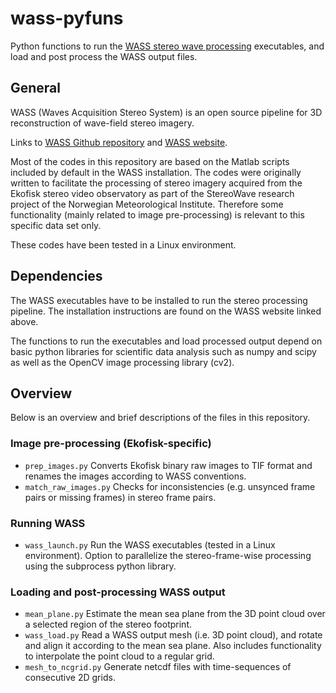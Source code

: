 # wass-pyfuns
Python functions to run the [WASS stereo wave processing](https://github.com/fbergama/wass "WASS Github repository") executables, and load and post process the WASS output files.

## General
WASS (Waves Acquisition Stereo System) is an open source pipeline for 3D reconstruction of wave-field stereo imagery.

Links to [WASS Github repository](https://github.com/fbergama/wass) and [WASS website](https://www.dais.unive.it/wass/).

Most of the codes in this repository are based on the Matlab scripts included by default in the WASS installation. The codes were originally written to facilitate the processing of stereo imagery acquired from the Ekofisk stereo video observatory as part of the StereoWave research project of the Norwegian Meteorological Institute. Therefore some functionality (mainly related to image pre-processing) is relevant to this specific data set only. 

These codes have been tested in a Linux environment.

## Dependencies
The WASS executables have to be installed to run the stereo processing pipeline. The installation instructions are found on the WASS website linked above.

The functions to run the executables and load processed output depend on basic python libraries for scientific data analysis such as numpy and scipy as well as the OpenCV image processing library (cv2).

## Overview
Below is an overview and brief descriptions of the files in this repository.

### Image pre-processing (Ekofisk-specific)
 - `prep_images.py` Converts Ekofisk binary raw images to TIF format and renames the images according to WASS conventions.
 - `match_raw_images.py` Checks for inconsistencies (e.g. unsynced frame pairs or missing frames) in stereo frame pairs.

### Running WASS
 - `wass_launch.py` Run the WASS executables (tested in a Linux environment). Option to parallelize the stereo-frame-wise processing using the subprocess python library.

### Loading and post-processing WASS output
 - `mean_plane.py` Estimate the mean sea plane from the 3D point cloud over a selected region of the stereo footprint.
 - `wass_load.py` Read a WASS output mesh (i.e. 3D point cloud), and rotate and align it according to the mean sea plane. Also includes functionality to interpolate the point cloud to a regular grid.
 - `mesh_to_ncgrid.py` Generate netcdf files with time-sequences of consecutive 2D grids.
